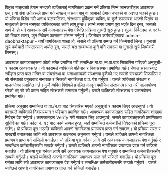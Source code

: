 पितृत्व मातृत्वको ठेगान नभएको व्यक्तिलाई नागरिकता प्रदान गर्ने प्रक्रिया निम्न जानकारीहरू आवश्यक छन्। यो सेवा उनीहरूले प्राप्त गर्न सक्छन् जसका बाबु वा आमाको ठेगान नभएको वा अज्ञात भएको हुन्छ। यो प्रक्रिया विशेष गरी अनाथ बालबालिका, संरक्षणमा हुर्किएका व्यक्ति, वा कुनै कारणवश आफ्नो पितृत्व वा मातृत्वको ठेगान नभएका व्यक्तिहरूका लागि लागू हुन्छ। लाग्ने समय प्रमाण पूरा भएकै दिन हुन्छ, जसको अर्थ के हो भने आवश्यक सबै कागजातहरू पेश गरेपछि प्रक्रिया तुरुन्तै सुरु हुन्छ। शुल्क निवेदनमा रु.१०/- को टिकट लाग्छ, जुन निवेदन फाराममा संलग्न गर्नुपर्छ। जिम्मेवार कर्मचारी/शाखा admin-daobhaktapur - नयाँ नागरिकता शाखा हो, जसले यो प्रक्रिया सम्पन्न गर्ने जिम्मेवारी लिन्छ। गुनासो सुन्ने कर्मचारी गोपालप्रसाद अर्याल हुन्, जसले यस सम्बन्धमा कुनै पनि समस्या वा गुनासो सुन्ने जिम्मेवारी लिन्छन्।

आवश्यक कागजातहरूमा फोटो समेत प्रमाणित गरी सम्बन्धित गा.पा./न.पा.बाट सिफारिस गरिएको अनुसूची–१ फाराम आवश्यक छ। यो फारामले व्यक्तिको पहिचान र निवासस्थान प्रमाणित गर्छ। नेपाल सरकारबाट स्वीकृत प्राप्त बाल मन्दिर वा संघसंस्था वा अनाथालयको संरक्षणमा हुर्केको भए त्यस्तो संस्थाको सिफारिस र सो संस्थाको प्रमुखबाट सनाखत र निजको नागरिकता प्र.प. पेश गर्नुपर्छ। यसले व्यक्तिको संरक्षण र पालनपोषण प्रमाणित गर्छ। कुनै व्यक्ति विशेषले प्रचलित कानून बमोजिम संरक्षकत्व प्राप्त गरी पालनपोषण गरेको भए सो को प्रमाण सहित संरक्षकले सनाखत गर्नुपर्ने। यसले व्यक्तिको संरक्षकत्व र पालनपोषण प्रमाणित गर्छ।

प्रक्रिया अनुसार सम्बन्धित गा.पा./न.पा.बाट सिफारिस भएको अनुसूची १ फाराम लिएर आउनुपर्छ। यो फारामले व्यक्तिको निवासस्थान र पहिचान प्रमाणित गर्छ। आवश्यक कागजातहरू सहित नागरिकता शाखामा निवेदन पेश गर्नुपर्छ। कागजातहरू Verify गरी सक्कल लिइ आउनुपर्छ, जसले कागजातहरूको प्रमाणिकता सुनिश्चित गर्छ। कोठा नं. १८ बाट कार्य सम्पन्न हुन्छ, जहाँ सम्बन्धित कर्मचारीले निवेदनको प्रक्रिया पूरा गर्छन्। यो प्रक्रिया पूरा भएपछि व्यक्तिले आफ्नो नागरिकता प्रमाणपत्र प्राप्त गर्न सक्छन्। यो प्रक्रिया सरल र पारदर्शी बनाउनका लागि सबै आवश्यक कदमहरू अनुसरण गर्नुपर्छ। यसले व्यक्तिले आफ्नो नागरिकता प्रमाणपत्र प्राप्त गर्न सजिलो बनाउँछ। यो प्रक्रिया पूरा गर्नका लागि सबै आवश्यक कागजातहरू पेश गर्नुपर्छ र सम्बन्धित कर्मचारीहरूसँग सम्पर्क गर्नुपर्छ। यसले व्यक्तिले आफ्नो नागरिकता प्रमाणपत्र प्राप्त गर्न सजिलो बनाउँछ। यो प्रक्रिया पूरा गर्नका लागि सबै आवश्यक कागजातहरू पेश गर्नुपर्छ र सम्बन्धित कर्मचारीहरूसँग सम्पर्क गर्नुपर्छ। यसले व्यक्तिले आफ्नो नागरिकता प्रमाणपत्र प्राप्त गर्न सजिलो बनाउँछ। यो प्रक्रिया पूरा गर्नका लागि सबै आवश्यक कागजातहरू पेश गर्नुपर्छ र सम्बन्धित कर्मचारीहरूसँग सम्पर्क गर्नुपर्छ। यसले व्यक्तिले आफ्नो नागरिकता प्रमाणपत्र प्राप्त गर्न सजिलो बनाउँछ।
